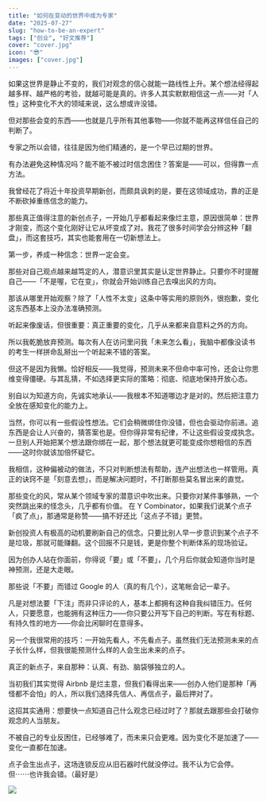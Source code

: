```yaml
---
title: "如何在变动的世界中成为专家"
date: "2025-07-27"
slug: "how-to-be-an-expert"
tags: ["创业", "好文推荐"]
cover: "cover.jpg"
icon: "😎"
images: ["cover.jpg"]
---
```

如果这世界是静止不变的，我们对观念的信心就能一路线性上升。某个想法经得起越多样、越严格的考验，就越可能是真的。许多人其实默默相信这一点——对「人性」这种变化不大的领域来说，这么想或许没错。



但对那些会变的东西——也就是几乎所有其他事物——你就不能再这样信任自己的判断了。



专家之所以会错，往往是因为他们精通的，是一个早已过期的世界。



有办法避免这种情况吗？能不能不被过时信念困住？答案是——可以，但得靠一点方法。



我曾经花了将近十年投资早期新创，而颇具讽刺的是，要在这领域成功，靠的正是不断砍掉重练信念的能力。



那些真正值得注意的新创点子，一开始几乎都看起来像烂主意，原因很简单：世界才刚变，而这个变化刚好让它从坏变成了对。我花了很多时间学会分辨这种「翻盘」，而这套技巧，其实也能套用在一切新想法上。



第一步，养成一种信念：世界一定会变。



那些对自己观点越来越笃定的人，潜意识里其实是认定世界静止。只要你不时提醒自己——「不是喔，它在变」，你就会开始训练自己去嗅出风的方向。



那该从哪里开始观察？除了「人性不太变」这条中等实用的原则外，很抱歉，变化这东西基本上没办法准确预测。



听起来像废话，但很重要：真正重要的变化，几乎从来都来自意料之外的方向。



所以我乾脆放弃预测。每次有人在访问里问我「未来怎么看」，我脑中都像没读书的考生一样拼命乱掰出一个听起来不错的答案。



但这不是因为我懒。恰好相反——我觉得，预测未来不但命中率可怜，还会让你思维变得僵硬。与其乱猜，不如选择更实际的策略：彻底、彻底地保持开放心态。



别自以为知道方向，先诚实地承认——我根本不知道哪边才是对的。然后把注意力全放在感知变化的能力上。



当然，你可以有一些假设性想法。它们会稍微绑住你没错，但也会驱动你前进。追东西是会让人兴奋的，猜答案也是。但你得非常有纪律，不让这些假设变成执念。
一旦别人开始把某个想法跟你绑在一起，那个想法就更可能变成你想相信的东西——这时你就该加倍怀疑它。



我相信，这种偏被动的做法，不只对判断想法有帮助，连产出想法也一样管用。真正的诀窍不是「刻意去想」，而是解决问题时，不打断那些莫名冒出来的直觉。



那些变化的风，常从某个领域专家的潜意识中吹出来。只要你对某件事够熟，一个突然跳出来的怪念头，几乎都有价值。
在 Y Combinator，如果我们说某个点子「疯了点」，那通常是称赞——搞不好还比「这点子不错」更赞。



新创投资人有极高的动机要刷新自己的信念。只要比别人早一步意识到某个点子不是垃圾，那就可能赚翻。这个回报不只是钱，更是你整个判断体系的现场验证。



因为创办人站在你面前，你得说「要」或「不要」，几个月后你就会知道你当时是神预测，还是大走眼。



那些说「不要」而错过 Google 的人（真的有几个），这笔帐会记一辈子。



凡是对想法要「下注」而非只评论的人，基本上都拥有这种自我纠错压力。任何人，只要愿意，也能拥有这种压力——你只要公开写下自己的判断。写在有标题、有持久性的地方——你会比闲聊时在意得多。



另一个我很常用的技巧：一开始先看人，不先看点子。虽然我们无法预测未来的点子长什么样，但我很能预测什么样的人会生出未来的点子。



真正的新点子，来自那种：认真、有劲、脑袋够独立的人。



当初我们其实觉得 Airbnb 是烂主意，但我们看得出来——创办人他们是那种「再怪都不会怕」的人，所以我们选择先信人、再信点子，最后押对了。



这招其实通用：想要快一点知道自己什么观念已经过时了？那就去跟那些会打破你观念的人当朋友。



不被自己的专业反困住，已经够难了，而未来只会更难。因为变化不是加速了——变化一直都在加速。



点子会生出点子，这场连锁反应从旧石器时代就没停过。我不认为它会停。
但⋯⋯也许我会错。（最好是）




![](https://prod-files-secure.s3.us-west-2.amazonaws.com/112d0858-5090-4d34-a606-b75eb8d65fd2/46476355-9cf3-4e99-9b7a-3531bc426380/1000202064.png?X-Amz-Algorithm=AWS4-HMAC-SHA256&X-Amz-Content-Sha256=UNSIGNED-PAYLOAD&X-Amz-Credential=ASIAZI2LB466TDDDWAP2%2F20250813%2Fus-west-2%2Fs3%2Faws4_request&X-Amz-Date=20250813T171102Z&X-Amz-Expires=3600&X-Amz-Security-Token=IQoJb3JpZ2luX2VjEOn%2F%2F%2F%2F%2F%2F%2F%2F%2F%2FwEaCXVzLXdlc3QtMiJHMEUCIE9%2FVNyVa3v4nnx7TguYm9%2BMyP7SzFXltfssEEMLiwxHAiEAjZtYp5ivpl5qQP60bb%2BGRETfC6ol6i%2B8r94MNdXEagkq%2FwMIMhAAGgw2Mzc0MjMxODM4MDUiDJ3JyIOmCd42Rra1kyrcAwzGUyb3lmk49SGXP28g8kUJ2A2Rbz0LgkPHVEaBlBlphW%2FUikGGuzJQj8j43so7XTvQD67x6Vc7V6btX4B5jlS2Ew4dvcdesuxpxpmU7dYAyO2%2BPMYydZ3HIo8HhI3zWsMKruHbXIH9TQYCNCz3U3g2hw5o4kQr%2BKw27XWvrHvQArNEb2HoAEzZDzQ3teeMBZiI7KsaXNt7Yhu53K6ENcfXMZ9FjglWvodHaTqCfqZbsF1FEtB%2B7l1aGjdcTDYCLELGdXKOSG%2FpqqYZrpcbtjwHFNkT77BUfPTQtHUStjEcBrwSQfaWP7EecMbEXUEEgSnkb28YemUTQnPHG%2FA7bmwiZ81e2YKb%2FY6ATajAlJErgHHJiJyk6%2BdH%2F7f%2BjIRJxB5266voWfchYLLwJnv%2FYKNtdGRP94Lc5AJj2at%2Fj8OUd8oYXmXdUrfnrA0Fg6fXzBuBSUaH5Hcbm9HyRYlsK4%2FZ2R2qkmNKrNT9DeIIbxaBl0DsiLgOFEIiRxA3MzqZBhOCqeiIK5Csqs9k0k6prq4wkcrGaaUzj9YgVSxkAQNlZx2OAnYFPV%2FK7FwSvYEShgwY9peGEQHGcGJAlVdo7Z9Eu7Pwgegu0MWLVDzNX6p6NQ%2FyZhQQ5f1RBra5MMWF88QGOqUBei3stmZCn5ISv6kea%2BC3XRK%2BstkyQG9vRBDeqiso3LldirPnLRhVMLvXlPoe%2FopefImcaNy2Cza5sRlwvWqEanOiVUMqG9M8HIbpmEY6es%2BIb73tfXm5uuj9%2F7afpBuNZWmmuocw4W2PV6sHoLb6AF4Z%2BmR%2FPUKe0dk%2BKWRTSXj3K4%2FFqcjfM1aBU%2FdkC30qSIGn2CetP5jvBfCGDYNH1KWuLCtF&X-Amz-Signature=ce673163c3bdbffe596ee342263664fa3c58394823cc4ee86f8b3a0c4b80f007&X-Amz-SignedHeaders=host&x-amz-checksum-mode=ENABLED&x-id=GetObject)

